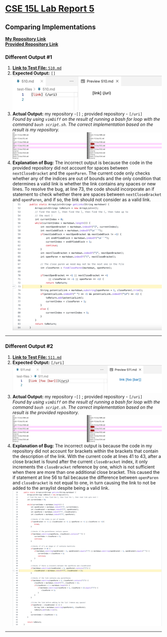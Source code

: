 # [CSE 15L Lab Report 5](https://yuming73.github.io/cse15l-lab-reports/lab-report-5-week-10.html)    
## Comparing Implementations      

**[My Repository Link](https://github.com/yuming73/markdown-parser.git)**   
**[Provided Repository Link](https://github.com/nidhidhamnani/markdown-parser.git)**   

### Different Output #1    
1. [**Link to Test File:** `510.md`](https://github.com/nidhidhamnani/markdown-parser/blob/main/test-files/510.md)   
2. **Expected Output:** `[]`   
![expected output1](lab9-screenshot4.png)   
3. **Actual Output:** my repository -`[]` ; provided repository - `[/uri]`   
*Found by using `vimDiff` on the result of running a bash for loop with the command `bash script.sh`. The correct implementation based on the result is my repository.*
![different output1](lab9-screenshot3.png)     
4. **Explanation of Bug:** The incorrect output is because the code in the provided repository did not account for spaces between `nextCloseBracket` and the `openParen`. The current code only checks whether any of the indices are out of bounds and the only condition that determines a valid link is whether the link contains any spaces or new lines. To resolve the bug, at line 73, the code should incorporate an if statement to check whether there are spaces between `nextCloseBracket` and `openParen`, and if so, the link should not consider as a valid link.    
![code change1](lab9-screenshot6.png)

---   

### Different Output #2    
1. [**Link to Test File:** `511.md`](https://github.com/nidhidhamnani/markdown-parser/blob/main/test-files/511.md)   
2. **Expected Output:** `[/uri]`  
![expected output1](lab9-screenshot5.png)   
3. **Actual Output:** my repository -`[]` ; provided repository - `[/uri]`   
*Found by using `vimDiff` on the result of running a bash for loop with the command `bash script.sh`. The correct implementation based on the result is the provided repository.*   
![different output1](lab9-screenshot3.png)   
4. **Explanation of Bug:** The incorrect output is because the code in my repository did not account for brackets within the brackets that contain the description of the link. With the current code at lines 41 to 43, after a close bracket is found after the current `closeBracket` index, it only increments the `closeBracket` reference by one, which is not sufficient when there are more than one additional close bracket. This caused the if statement at line 56 to fail because the difference between `openParen` and `closeBracket` is not equal to one, in turn causing the link to not be added to the arraylist despite being a valid link.    
![code change1](lab9-screenshot7.png)

---   